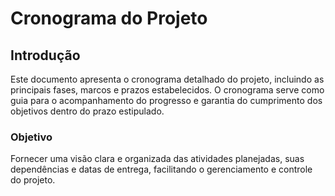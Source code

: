 # Cronograma do Projeto

## Introdução

Este documento apresenta o cronograma detalhado do projeto, incluindo as principais fases, marcos e prazos estabelecidos. O cronograma serve como guia para o acompanhamento do progresso e garantia do cumprimento dos objetivos dentro do prazo estipulado.

### Objetivo

Fornecer uma visão clara e organizada das atividades planejadas, suas dependências e datas de entrega, facilitando o gerenciamento e controle do projeto.

